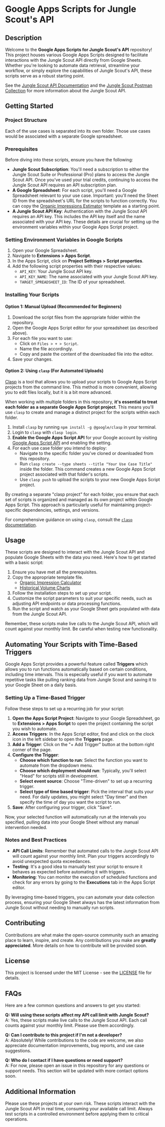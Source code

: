 # Google Apps Scripts for Jungle Scout's API

## Description
Welcome to the **Google Apps Scripts for Jungle Scout's API** repository! This project houses various Google Apps Scripts designed to facilitate interactions with the Jungle Scout API directly from Google Sheets. Whether you're looking to automate data retrieval, streamline your workflow, or simply explore the capabilities of Jungle Scout's API, these scripts serve as a robust starting point.

See the [Jungle Scout API Documentation](https://developer.junglescout.com) and the [Jungle Scout Postman Collection](https://postman.junglescout.com) for more information about the Jungle Scout API.

## Getting Started

### Project Structure
Each of the use cases is separated into its own folder. Those use cases would be associated with a separate Google spreadsheet.

### Prerequisites
Before diving into these scripts, ensure you have the following:

- **Jungle Scout Subscription**: You'll need a subscription to either the Jungle Scout Suite or Professional (Pro) plans to access the Jungle Scout API. Once you've used your trial credits, continuing to access the Jungle Scout API requires an API subscription plan.
- **A Google Spreadsheet**: For each script, you'll need a Google Spreadsheet relevant to your use case. Important: you'll need the Sheet ID from the spreadsheet's URL for the scripts to function correctly. You can copy the [Organic Impressions Estimator](https://docs.google.com/spreadsheets/d/1BQZPbFI2K2kI6sAEvi3sm04Tfsdl_3YCrPAinZ7SDyY) template as a starting point. 
- **A Jungle Scout API Key**: Authentication with the Jungle Scout API requires an API key. This includes the API key itself and the name associated with your API key. These details are crucial for setting up the environment variables within your Google Apps Script project.

### Setting Environment Variables in Google Scripts
1. Open your Google Spreadsheet.
2. Navigate to **Extensions > Apps Script**.
3. In the Apps Script, click on **Project Settings > Script properties**.
4. Add the following script properties with their respective values:
   - `API_KEY`: Your Jungle Scout API key.
   - `API_KEY_NAME`: The name associated with your Jungle Scout API key.
   - `TARGET_SPREADSHEET_ID`: The ID of your spreadsheet.

### Installing Your Scripts

#### Option 1: Manual Upload (Recommended for Beginners)
1. Download the script files from the appropriate folder within the repository.
2. Open the Google Apps Script editor for your spreadsheet (as described above).
3. For each file you want to use:
   - Click on `Files > + > Script`.
   - Name the file accordingly.
   - Copy and paste the content of the downloaded file into the editor.
4. Save your changes.

#### Option 2: Using `clasp` (For Automated Uploads)
[Clasp](https://github.com/google/clasp) is a tool that allows you to upload your scripts to Google Apps Script projects from the command line.  This method is more convenient, allowing you to edit files locally, but it is a bit more advanced.

When working with multiple folders in this repository, **it's essential to treat each folder as a separate Google Apps Script project**. This means you'll use `clasp` to create and manage a distinct project for the scripts within each folder.

1. Install `clasp` by running `npm install -g @google/clasp` in your terminal.
2. Login to `clasp` with `clasp login`.
3. **Enable the Google Apps Script API** for your Google account by visiting [Google Apps Script API](https://script.google.com/home/usersettings) and enabling the setting.
4. For each use case folder you intend to deploy:
   - Navigate to the specific folder you've cloned or downloaded from this repository.
   - Run `clasp create --type sheets --title "Your Use Case Title"` inside the folder. This command creates a new Google Apps Script project associated with that folder's scripts.
   - Use `clasp push` to upload the scripts to your new Google Apps Script project.

By creating a separate "clasp project" for each folder, you ensure that each set of scripts is organized and managed as its own project within Google Apps Script. This approach is particularly useful for maintaining project-specific dependencies, settings, and versions.

For comprehensive guidance on using `clasp`, consult the [`clasp` documentation](https://github.com/google/clasp).

## Usage
These scripts are designed to interact with the Jungle Scout API and populate Google Sheets with the data you need. Here's how to get started with a basic script:
1. Ensure you have met all the prerequisites.
2. Copy the appropriate template file. 
   - [Organic Impression Calculator](https://docs.google.com/spreadsheets/d/1BQZPbFI2K2kI6sAEvi3sm04Tfsdl_3YCrPAinZ7SDyY)
   - [Historical Volume Charts](https://docs.google.com/spreadsheets/d/17JBbXSH4rwhspOmQqyNrhYXRqRmxkgXZSiIP-90JSC4)
3. Follow the installation steps to set up your script.
4. Customize the script parameters to suit your specific needs, such as adjusting API endpoints or data processing functions.
5. Run the script and watch as your Google Sheet gets populated with data from the Jungle Scout API.

Remember, these scripts make live calls to the Jungle Scout API, which will count against your monthly limit. Be careful when testing new functionality.

## Automating Your Scripts with Time-Based Triggers

Google Apps Script provides a powerful feature called **Triggers** which allows you to run functions automatically based on certain conditions, including time intervals. This is especially useful if you want to automate repetitive tasks like pulling ranking data from Jungle Scout and saving it to your Google Sheet on a daily basis.

### Setting Up a Time-Based Trigger

Follow these steps to set up a recurring job for your script:

1. **Open the Apps Script Project**: Navigate to your Google Spreadsheet, go to **Extensions > Apps Script** to open the project containing the script you wish to automate.
2. **Access Triggers**: In the Apps Script editor, find and click on the clock icon in the left sidebar to open the **Triggers** page.
3. **Add a Trigger**: Click on the "+ Add Trigger" button at the bottom right corner of the page.
4. **Configure the Trigger**:
    - **Choose which function to run**: Select the function you want to automate from the dropdown menu.
    - **Choose which deployment should run**: Typically, you'll select "Head" for scripts still in development.
    - **Select event source**: Choose "Time-driven" to set up a recurring trigger.
    - **Select type of time based trigger**: Pick the interval that suits your need. For daily updates, you might select "Day timer" and then specify the time of day you want the script to run.
5. **Save**: After configuring your trigger, click "Save".

Now, your selected function will automatically run at the intervals you specified, pulling data into your Google Sheet without any manual intervention needed.

### Notes and Best Practices

- **API Call Limits**: Remember that automated calls to the Jungle Scout API will count against your monthly limit. Plan your triggers accordingly to avoid unexpected quota exceedances.
- **Testing**: It's a good idea to manually test your script to ensure it behaves as expected before automating it with triggers.
- **Monitoring**: You can monitor the execution of scheduled functions and check for any errors by going to the **Executions** tab in the Apps Script editor.

By leveraging time-based triggers, you can automate your data collection process, ensuring your Google Sheet always has the latest information from Jungle Scout without needing to manually run scripts.

## Contributing
Contributions are what make the open-source community such an amazing place to learn, inspire, and create. Any contributions you make are **greatly appreciated**. More details on how to contribute will be provided soon.

## License
This project is licensed under the MIT License - see the [LICENSE](LICENSE) file for details.

## FAQs
Here are a few common questions and answers to get you started:

**Q: Will using these scripts affect my API call limit with Jungle Scout?**  
A: Yes, these scripts make live calls to the Jungle Scout API. Each call counts against your monthly limit. Please use them accordingly.

**Q: Can I contribute to this project if I'm not a developer?**  
A: Absolutely! While contributions to the code are welcome, we also appreciate documentation improvements, bug reports, and use case suggestions.

**Q: Who do I contact if I have questions or need support?**  
A: For now, please open an issue in this repository for any questions or support needs. This section will be updated with more contact options soon.

## Additional Information
Please use these projects at your own risk. These scripts interact with the Jungle Scout API in real time, consuming your available call limit. Always test scripts in a controlled environment before applying them to critical operations.